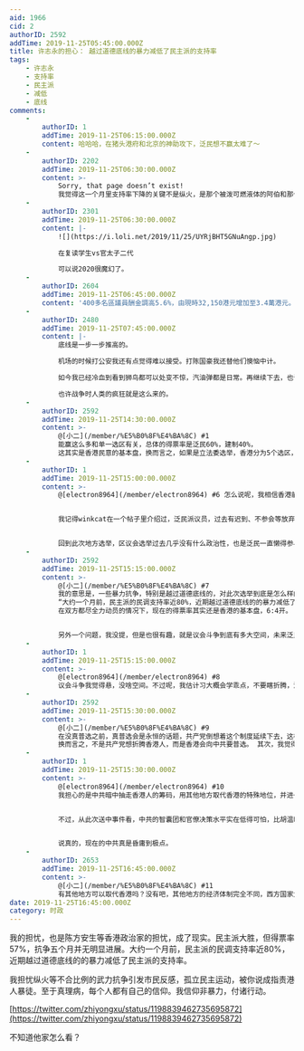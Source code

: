 ```yaml
---
aid: 1966
cid: 2
authorID: 2592
addTime: 2019-11-25T05:45:00.000Z
title: 许志永的担心： 越过道德底线的暴力减低了民主派的支持率
tags:
    - 许志永
    - 支持率
    - 民主派
    - 减低
    - 底线
comments:
    -
        authorID: 1
        addTime: 2019-11-25T06:15:00.000Z
        content: 哈哈哈，在猪头港府和北京的神助攻下，泛民想不赢太难了～
    -
        authorID: 2202
        addTime: 2019-11-25T06:30:00.000Z
        content: >-
            Sorry, that page doesn’t exist!
            我觉得这一个月里支持率下降的关键不是纵火，是那个被泼可燃液体的阿伯和那个被砖头砸死的清洁工。 前者视觉冲击太强，后者性质恶劣。
    -
        authorID: 2301
        addTime: 2019-11-25T06:30:00.000Z
        content: |-
            ![](https://i.loli.net/2019/11/25/UYRjBHT5GNuAngp.jpg)

            在复读学生vs官太子二代

            可以说2020很魔幻了。
    -
        authorID: 2604
        addTime: 2019-11-25T06:45:00.000Z
        content: '400多名區議員酬金調高5.6%，由現時32,150港元增加至3.4萬港元。另外增設非實報實銷每月2000港元交通津貼'
    -
        authorID: 2480
        addTime: 2019-11-25T07:45:00.000Z
        content: |-
            底线是一步一步推高的。

            机场的时候打公安我还有点觉得难以接受。打陈国豪我还替他们懊恼中计。

            如今我已经冷血到看到狮鸟都可以处变不惊，汽油弹都是日常。再继续下去，也许下次出新闻警察小孩被霸凌，我都可以闭嘴，一句谴责也不说。

            也许战争时人类的疯狂就是这么来的。
    -
        authorID: 2592
        addTime: 2019-11-25T14:30:00.000Z
        content: >-
            @[小二](/member/%E5%B0%8F%E4%BA%8C) #1
            能赢这么多和单一选区有关，总体的得票率是泛民60%，建制40%，
            这其实是香港民意的基本盘，换而言之，如果是立法委选举，香港分为5个选区，每个选区得票率前几的候选人当选，结果还是6:4开
    -
        authorID: 1
        addTime: 2019-11-25T15:00:00.000Z
        content: >-
            @[electron8964](/member/electron8964) #6 怎么说呢，我相信香港前线的判断。


            我记得winkcat在一个帖子里介绍过，泛民派议员，过去有迟到、不参会等放弃代表权利的情形，一方面是泛民议员觉得胜选反对无望，也有懈怠的因素。我认为泛民派议员不要放弃议会斗争，并且要更严格要求自己，迟到实在是太不负责任。


            回到此次地方选举，区议会选举过去几乎没有什么政治性，也是泛民一直懒得参与的，此次是特殊情形，是本次民意的代表。我相信泛民能借此次机会巩固与街坊的关系，不仅仅是打此次的民意牌，而是真正做到民意代表的职责。
    -
        authorID: 2592
        addTime: 2019-11-25T15:15:00.000Z
        content: >-
            @[小二](/member/%E5%B0%8F%E4%BA%8C) #7
            我的意思是，一些暴力抗争，特别是越过道德底线的，对此次选举到底是怎么样的影响？ 许志永的推特，
            “大约一个月前，民主派的民调支持率近80%，近期越过道德底线的的暴力减低了民主派的支持率”，这句话到底有没有道理。
            在双方都尽全力动员的情况下，现在的得票率其实还是香港的基本盘，6:4开。 之前立法院选举，开放普选的35席，泛民都是60%的得票率


            另外一个问题，我没提，但是也很有趣，就是议会斗争到底有多大空间，未来泛民真的有可能立法院过半吗？
    -
        authorID: 1
        addTime: 2019-11-25T15:15:00.000Z
        content: >-
            @[electron8964](/member/electron8964) #8
            议会斗争我觉得悬，没啥空间。不过呢，我估计习大概会学乖点，不要瞎折腾，没事儿整个恶法出来。老老实实割大陆韭菜就好了，没必要去折腾香港人。
    -
        authorID: 2592
        addTime: 2019-11-25T15:30:00.000Z
        content: >-
            @[小二](/member/%E5%B0%8F%E4%BA%8C) #9
            在没真普选之前，真普选会是永恒的话题，共产党倒想着这个制度延续下去，这样特首和立法院都在控制中，可惜当初承诺了普选，香港现在这些人既然已经觉醒，恐怕是忽悠不过去的。
            换而言之，不是共产党想折腾香港人，而是香港会向中共要普选。 其次，我觉得中共也不会善罢甘休。
    -
        authorID: 1
        addTime: 2019-11-25T15:30:00.000Z
        content: >-
            @[electron8964](/member/electron8964) #10
            我担心的是中共暗中抽走香港人的筹码，用其他地方取代香港的特殊地位，并进一步控制香港的政治和经济（几乎是必然的事情）。


            不过，从此次送中事件看，中共的智囊团和官僚决策水平实在低得可怕，比胡温时代低了不知道多少。再加上习猪头对党内民主的肆意破坏，今日中共已经丧失韧性，等再过几年，把邓江胡的老本再败光一点，估计真的就是穷途末路了。


            说真的，现在的中共真是昏庸到极点。
    -
        authorID: 2653
        addTime: 2019-11-25T16:45:00.000Z
        content: >-
            @[小二](/member/%E5%B0%8F%E4%BA%8C) #11
            有其他地方可以取代香港吗？没有吧，其他地方的经济体制完全不同，西方国家尤其是美国能放心进来？
date: 2019-11-25T16:45:00.000Z
category: 时政
---
```


我的担忧，也是陈方安生等香港政治家的担忧，成了现实。民主派大胜，但得票率57%，抗争五个月并无明显进展。大约一个月前，民主派的民调支持率近80%，近期越过道德底线的的暴力减低了民主派的支持率。

我担忧纵火等不合比例的武力抗争引发市民反感，孤立民主运动，被你说成指责港人暴徒。至于真理病，每个人都有自己的信仰。我信仰非暴力，付诸行动。

[https://twitter.com/zhiyongxu/status/1198839462735695872](https://twitter.com/zhiyongxu/status/1198839462735695872)

不知道他家怎么看？
